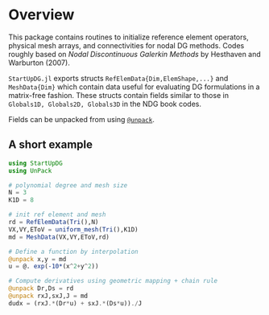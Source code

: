 # Overview

This package contains routines to initialize reference element operators, physical mesh arrays, and connectivities for nodal DG methods. Codes roughly based on *Nodal Discontinuous Galerkin Methods* by Hesthaven and Warburton (2007).

`StartUpDG.jl` exports structs `RefElemData{Dim,ElemShape,...}` and `MeshData{Dim}` which contain data useful for evaluating DG formulations in a matrix-free fashion. These structs contain fields similar to those in `Globals1D, Globals2D, Globals3D` in the NDG book codes.

Fields can be unpacked from using [`@unpack`](https://github.com/mauro3/UnPack.jl).

## A short example

```julia
using StartUpDG
using UnPack

# polynomial degree and mesh size
N = 3
K1D = 8

# init ref element and mesh
rd = RefElemData(Tri(),N)
VX,VY,EToV = uniform_mesh(Tri(),K1D)
md = MeshData(VX,VY,EToV,rd)

# Define a function by interpolation
@unpack x,y = md
u = @. exp(-10*(x^2+y^2))

# Compute derivatives using geometric mapping + chain rule
@unpack Dr,Ds = rd
@unpack rxJ,sxJ,J = md
dudx = (rxJ.*(Dr*u) + sxJ.*(Ds*u))./J
```
